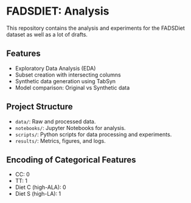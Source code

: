 # FADSDIET: Analysis

This repository contains the analysis and experiments for the FADSDiet dataset as well as a lot of drafts.

## Features
- Exploratory Data Analysis (EDA)
- Subset creation with intersecting columns
- Synthetic data generation using TabSyn
- Model comparison: Original vs Synthetic data

## Project Structure
- `data/`: Raw and processed data.
- `notebooks/`: Jupyter Notebooks for analysis.
- `scripts/`: Python scripts for data processing and experiments.
- `results/`: Metrics, figures, and logs.

## Encoding of Categorical Features
- CC: 0
- TT: 1
- Diet C (high-ALA): 0 
- Diet S (high-LA): 1 